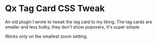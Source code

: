 # Qx Tag Card CSS Tweak

An old plugin I wrote to tweak the tag card to my liking. The tag cards are smaller and less bulky, they don't show popovers, it's super simple.

Works only on the smallest zoom setting.